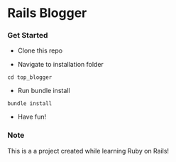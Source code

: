 # Rails Blogger

### Get Started

- Clone this repo

- Navigate to installation folder
```
cd top_blogger
```

- Run bundle install
```
bundle install
```

- Have fun!


### Note

This is a a project created while learning Ruby on Rails!